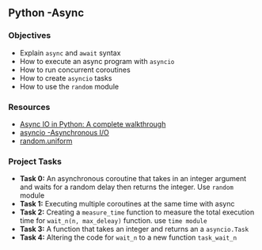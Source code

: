 ## Python -Async   
### Objectives    
* Explain `async` and `await` syntax
* How to execute an async program with `asyncio`   
* How to run concurrent coroutines
* How to create `asyncio` tasks
* How to use the `random` module  

### Resources   
* [Async IO in Python: A complete walkthrough](https://realpython.com/async-io-python/)  
* [asyncio -Asynchronous I/O](https://docs.python.org/3/library/asyncio.html)   
* [random.uniform](https://docs.python.org/3/library/random.html#random.uniform)  
### Project Tasks 
* **Task 0:** An asynchronous coroutine that takes in an integer argument and waits for a  random delay then returns the integer. Use `random` module   
* **Task 1:** Executing multiple coroutines at the same time with async  
* **Task 2:** Creating a `measure_time` function to measure the total execution time for `wait_n(n, max_deleay)` function. use `time module`   
* **Task 3:** A function that takes an integer and returns an a `asyncio.Task` 
* **Task 4:** Altering the code for `wait_n` to a new function `task_wait_n`  
